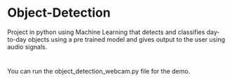 # Object-Detection
Project in python using Machine Learning that detects and classifies day-to-day objects using a pre trained model and gives output to the user using audio signals.
#
You can run the object_detection_webcam.py file for the demo.
